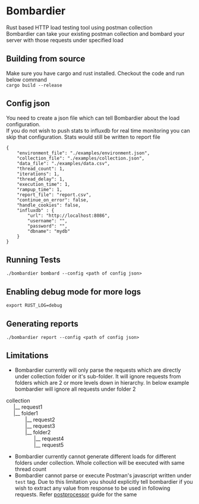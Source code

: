 # Bombardier
Rust based HTTP load testing tool using postman collection  
Bombardier can take your existing postman collection and bombard your server with those requests under specified load  
  
## Building from source
Make sure you have cargo and rust installed. Checkout the code and run below command   
`cargo build --release`  
  
## Config json
You need to create a json file which can tell Bombardier about the load configuration.  
If you do not wish to push stats to influxdb for real time monitoring you can skip that configuration. Stats would still be written to report file

```
{
    "environment_file": "./examples/environment.json",
    "collection_file": "./examples/collection.json",
    "data_file": "./examples/data.csv",
    "thread_count": 1,
    "iterations": 1,
    "thread_delay": 1,
    "execution_time": 1,
    "rampup_time": 1,
    "report_file": "report.csv",
    "continue_on_error": false,
    "handle_cookies": false,
    "influxdb" : {
        "url": "http://localhost:8086",
        "username": "",
        "password": "",
        "dbname": "mydb"
    }
}
```

## Running Tests
`./bombardier bombard --config <path of config json>`

## Enabling debug mode for more logs
`export RUST_LOG=debug`

## Generating reports
`./bombardier report --config <path of config json>`

## Limitations
* Bombardier currently will only parse the requests which are directly under collection folder or it's sub-folder. It will ignore requests from folders which are 2 or more levels down in hierarchy.
  In below example bombardier will ignore all requests under folder 2

collection  
&nbsp; &nbsp; &nbsp;|__ request1  
&nbsp; &nbsp; &nbsp;|__ folder1  
&nbsp; &nbsp; &nbsp; &nbsp; &nbsp; &nbsp; &nbsp;|__ request2  
&nbsp; &nbsp; &nbsp; &nbsp; &nbsp; &nbsp; &nbsp;|__ request3  
&nbsp; &nbsp; &nbsp; &nbsp; &nbsp; &nbsp; &nbsp;|__ folder2  
&nbsp; &nbsp; &nbsp; &nbsp; &nbsp; &nbsp; &nbsp; &nbsp; &nbsp; &nbsp;|__ request4  
&nbsp; &nbsp; &nbsp; &nbsp; &nbsp; &nbsp; &nbsp; &nbsp; &nbsp; &nbsp;|__ request5  
            
* Bombardier currently cannot generate different loads for different folders under collection. Whole collection will be executed with same thread count
* Bombardier cannot parse or execute Postman's javascript written under `test` tag. Due to this limitation you should explicitly tell bombardier if you wish to extract any value from response to be used in following requests. Refer [postprocessor](https://github.com/coding-yogi/bombardier/blob/develop/docs/postprocessor.md) guide for the same

